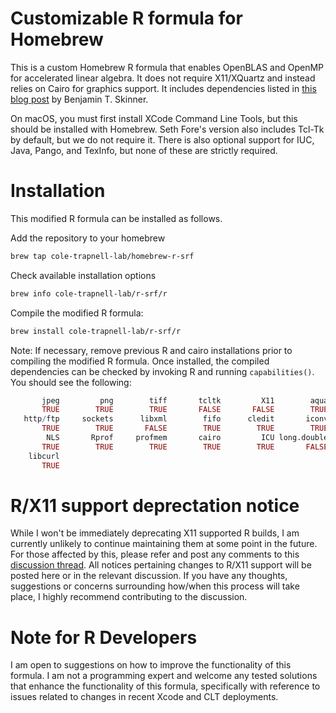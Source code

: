 # Customizable R formula for Homebrew

This is a custom Homebrew R formula that enables OpenBLAS and OpenMP for accelerated linear algebra. It does not require X11/XQuartz and instead relies on Cairo for graphics support. It includes dependencies listed in [this blog post](https://www.btskinner.io/code/install-r-with-openblas-and-openmp-on-macos-mojave/) by Benjamin T. Skinner.

On macOS, you must first install XCode Command Line Tools, but this should be installed with Homebrew. Seth Fore's version also includes Tcl-Tk by default, but we do not require it. There is also optional support for IUC, Java, Pango, and TexInfo, but none of these are strictly required.

# Installation

This modified R formula can be installed as follows.

Add the repository to your homebrew
```sh
brew tap cole-trapnell-lab/homebrew-r-srf
```

Check available installation options

```sh
brew info cole-trapnell-lab/r-srf/r
```

Compile the modified R formula:

```sh
brew install cole-trapnell-lab/r-srf/r
```

Note: If necessary, remove previous R and cairo installations prior to compiling the modified R formula. Once installed, the compiled dependencies can be checked by invoking R and running `capabilities()`. You should see the following:
```r
       jpeg         png        tiff       tcltk         X11        aqua
       TRUE        TRUE        TRUE       FALSE       FALSE        TRUE
   http/ftp     sockets      libxml        fifo      cledit       iconv
       TRUE        TRUE       FALSE        TRUE        TRUE        TRUE
        NLS       Rprof     profmem       cairo         ICU long.double
       TRUE        TRUE        TRUE        TRUE        TRUE       FALSE
    libcurl
       TRUE
```

# R/X11 support deprectation notice

While I won't be immediately deprecating X11 supported R builds, I am currently unlikely to continue maintaining them at some point in the future. For those affected by this, please refer and post any comments to this [discussion thread](https://github.com/sethrfore/homebrew-r-srf/discussions/40). All notices pertaining changes to R/X11 support will be posted here or in the relevant discussion. If you have any thoughts, suggestions or concerns surrounding how/when this process will take place, I highly recommend contributing to the discussion. 

# Note for R Developers

I am open to suggestions on how to improve the functionality of this formula. I am not a programming expert and welcome any tested solutions that enhance the functionality of this formula, specifically with reference to issues related to changes in recent Xcode and CLT deployments.
